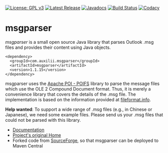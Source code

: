 [![License: GPL v3](https://img.shields.io/badge/License-GPL%20v3-blue.svg)](LICENSE) [![Latest Release](https://img.shields.io/maven-central/v/com.auxilii.msgparser/msgparser.svg?style=flat)](http://search.maven.org/#search%7Cga%7C1%7Cg%3A%22com.auxilii.msgparser%22%20AND%20a%3A%22msgparser%22) [![Javadocs](http://www.javadoc.io/badge/com.auxilii.msgparser/msgparser?color=brightgreen)](http://www.javadoc.io/doc/com.auxilii.msgparser/msgparser) [![Build Status](https://img.shields.io/travis/bbottema/msgparser.svg?style=flat)](https://travis-ci.org/bbottema/msgparser) [![Codacy](https://img.shields.io/codacy/f06332da7f0d4e70a4e53ca6d1df0cc5.svg?style=flat)](https://www.codacy.com/app/b-bottema/msgparser)

# msgparser
*msgparser* is a small open source Java library that parses Outlook .msg files and provides their content using Java objects.

```
<dependency>
  <groupId>com.auxilii.msgparser</groupId>
  <artifactId>msgparser</artifactId>
  <version>1.1.15</version>
</dependency>
```

msgparser uses the [Apache POI - POIFS](http://poi.apache.org/poifs/) library to parse the message files which use the OLE 2 Compound Document format. Thus, it is merely a convenience library that covers the details of the .msg file. The implementation is based on the information provided at [fileformat.info](http://www.fileformat.info/format/outlookmsg/). 

**Help wanted**: To support a wide range of .msg files (e.g., in Chinese or Japanese), we need some example files. Please send us your .msg files that could not be parsed with this library.

 * [Documentation](https://github.com/bbottema/msgparser/wiki)
 * [Project's original Home](http://auxilii.com/msgparser/)
 * Forked code from [SourceForge](https://sourceforge.net/projects/msgparser), so that msgparser can be deployed to Maven Central
